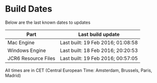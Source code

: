 # Build Dates

Below are the last known dates to updates

Part | Last build update
-----|-----
Mac Engine | Last built: 19 Feb 2016; 01:08:58
Windows Engine | Last built: 18 Feb 2016; 20:20:53
JCR6 Resource Files | Last built: 19 Feb 2016; 00:57:05
All times are in CET (Central European Time: Amsterdam, Brussels, Paris, Madrid)



